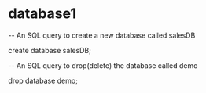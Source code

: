 # database1

-- An SQL query to create a new database called salesDB


 create database salesDB;

 

-- An SQL query to drop(delete) the database called demo


 drop database demo;

